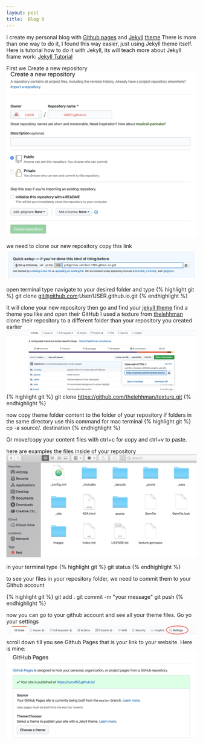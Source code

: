 ```yaml
---
layout: post
title:  Blog 0
---
```


I create my personal blog with [Github pages](https://pages.github.com/) and [Jekyll](https://jekyllrb.com/) [theme](http://jekyllthemes.org/) There is more than one way to do it, I found this way easier, just using Jekyll theme itself. <br /> Here is tutorial how to do it with Jekyll, its will teach more about Jekyll frame work: [Jekyll Tutorial](https://www.youtube.com/watch?v=T1itpPvFWHI&list=PLLAZ4kZ9dFpOPV5C5Ay0pHaa0RJFhcmcB)

First we Create a new repository
![image](/images/blog0/blog0-1.jpg)

we need to clone our new repository
copy this link
![image](/images/blog0/blog0-2.jpg)

open terminal type navigate to your desired folder and type
{% highlight git %}
git clone git@github.com:User/USER.github.io.git
{% endhighlight %}

It will clone your new repository then go and find your [jekyll theme](http://jekyllthemes.org/)
find a theme you like and open their GitHub I used a texture from [thelehhman](https://github.com/thelehhman/texture) clone their repository to a different folder than your repository you created earlier
![image](/images/blog0/blog0-3.jpg)
{% highlight git %}
git clone https://github.com/thelehhman/texture.git
{% endhighlight %}

now copy theme folder content to the folder of your repository if folders in the same directory use this command for mac terminal
{% highlight git %}
cp -a source/. destination
{% endhighlight %}

Or move/copy your content files with ctrl+c for copy and ctrl+v to paste.

here are examples the files inside of your repository
![images](/images/blog0/blog0-4.jpg)

in your terminal type
{% highlight git %}
git status
{% endhighlight %}

to see your files in your repository folder, we need to commit them to your Github account

{% highlight git %}
git add .
git commit -m "your message"
git push
{% endhighlight %}

now you can go to your github account and see all your theme files. Go yo your settings
![image](/images/blog0/blog0-5.png)
scroll down till you see Github Pages that is your link to your website.
Here is mine:
![image](/images/blog0/blog0-6.png)
